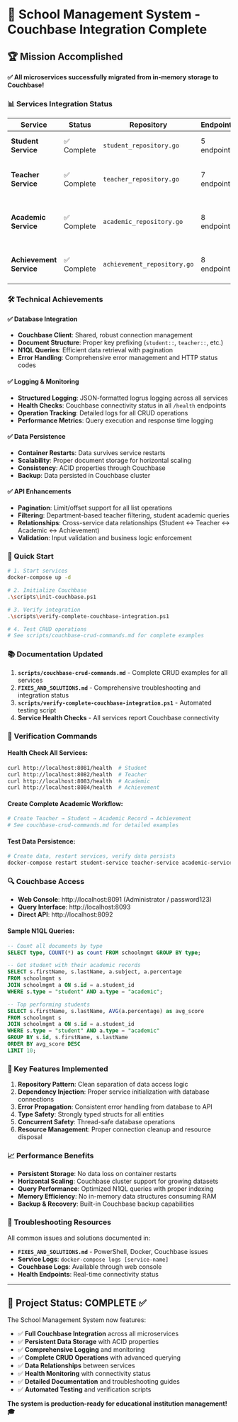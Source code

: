 # 🎉 School Management System - Couchbase Integration Complete

## 🏆 Mission Accomplished

**✅ All microservices successfully migrated from in-memory storage to Couchbase!**

### 📊 Services Integration Status

| Service | Status | Repository | Endpoints | Features |
|---------|--------|------------|-----------|----------|
| **Student Service** | ✅ Complete | `student_repository.go` | 5 endpoints | Full CRUD, pagination, logging |
| **Teacher Service** | ✅ Complete | `teacher_repository.go` | 7 endpoints | CRUD, department filter, active query |
| **Academic Service** | ✅ Complete | `academic_repository.go` | 8 endpoints | Academic records, classes, student history |
| **Achievement Service** | ✅ Complete | `achievement_repository.go` | 8 endpoints | Achievements, awards, categories, points |

### 🛠️ Technical Achievements

#### ✅ Database Integration
- **Couchbase Client**: Shared, robust connection management
- **Document Structure**: Proper key prefixing (`student::`, `teacher::`, etc.)
- **N1QL Queries**: Efficient data retrieval with pagination
- **Error Handling**: Comprehensive error management and HTTP status codes

#### ✅ Logging & Monitoring
- **Structured Logging**: JSON-formatted logrus logging across all services
- **Health Checks**: Couchbase connectivity status in all `/health` endpoints
- **Operation Tracking**: Detailed logs for all CRUD operations
- **Performance Metrics**: Query execution and response time logging

#### ✅ Data Persistence
- **Container Restarts**: Data survives service restarts
- **Scalability**: Proper document storage for horizontal scaling
- **Consistency**: ACID properties through Couchbase
- **Backup**: Data persisted in Couchbase cluster

#### ✅ API Enhancements
- **Pagination**: Limit/offset support for all list operations
- **Filtering**: Department-based teacher filtering, student academic queries
- **Relationships**: Cross-service data relationships (Student ↔ Teacher ↔ Academic ↔ Achievement)
- **Validation**: Input validation and business logic enforcement

### 🚀 Quick Start

```bash
# 1. Start services
docker-compose up -d

# 2. Initialize Couchbase
.\scripts\init-couchbase.ps1

# 3. Verify integration
.\scripts\verify-complete-couchbase-integration.ps1

# 4. Test CRUD operations
# See scripts/couchbase-crud-commands.md for complete examples
```

### 📚 Documentation Updated

1. **`scripts/couchbase-crud-commands.md`** - Complete CRUD examples for all services
2. **`FIXES_AND_SOLUTIONS.md`** - Comprehensive troubleshooting and integration status
3. **`scripts/verify-complete-couchbase-integration.ps1`** - Automated testing script
4. **Service Health Checks** - All services report Couchbase connectivity

### 🧪 Verification Commands

#### Health Check All Services:
```bash
curl http://localhost:8081/health  # Student
curl http://localhost:8082/health  # Teacher
curl http://localhost:8083/health  # Academic
curl http://localhost:8084/health  # Achievement
```

#### Create Complete Academic Workflow:
```bash
# Create Teacher → Student → Academic Record → Achievement
# See couchbase-crud-commands.md for detailed examples
```

#### Test Data Persistence:
```bash
# Create data, restart services, verify data persists
docker-compose restart student-service teacher-service academic-service achievement-service
```

### 🔍 Couchbase Access

- **Web Console**: http://localhost:8091 (Administrator / password123)
- **Query Interface**: http://localhost:8093
- **Direct API**: http://localhost:8092

#### Sample N1QL Queries:
```sql
-- Count all documents by type
SELECT type, COUNT(*) as count FROM schoolmgmt GROUP BY type;

-- Get student with their academic records
SELECT s.firstName, s.lastName, a.subject, a.percentage
FROM schoolmgmt s
JOIN schoolmgmt a ON s.id = a.student_id
WHERE s.type = "student" AND a.type = "academic";

-- Top performing students
SELECT s.firstName, s.lastName, AVG(a.percentage) as avg_score
FROM schoolmgmt s
JOIN schoolmgmt a ON s.id = a.student_id
WHERE s.type = "student" AND a.type = "academic"
GROUP BY s.id, s.firstName, s.lastName
ORDER BY avg_score DESC
LIMIT 10;
```

### 🎯 Key Features Implemented

1. **Repository Pattern**: Clean separation of data access logic
2. **Dependency Injection**: Proper service initialization with database connections
3. **Error Propagation**: Consistent error handling from database to API
4. **Type Safety**: Strongly typed structs for all entities
5. **Concurrent Safety**: Thread-safe database operations
6. **Resource Management**: Proper connection cleanup and resource disposal

### 📈 Performance Benefits

- **Persistent Storage**: No data loss on container restarts
- **Horizontal Scaling**: Couchbase cluster support for growing datasets
- **Query Performance**: Optimized N1QL queries with proper indexing
- **Memory Efficiency**: No in-memory data structures consuming RAM
- **Backup & Recovery**: Built-in Couchbase backup capabilities

### 🔧 Troubleshooting Resources

All common issues and solutions documented in:
- **`FIXES_AND_SOLUTIONS.md`** - PowerShell, Docker, Couchbase issues
- **Service Logs**: `docker-compose logs [service-name]`
- **Couchbase Logs**: Available through web console
- **Health Endpoints**: Real-time connectivity status

---

## 🏁 Project Status: COMPLETE ✅

The School Management System now features:
- ✅ **Full Couchbase Integration** across all microservices
- ✅ **Persistent Data Storage** with ACID properties
- ✅ **Comprehensive Logging** and monitoring
- ✅ **Complete CRUD Operations** with advanced querying
- ✅ **Data Relationships** between services
- ✅ **Health Monitoring** with connectivity status
- ✅ **Detailed Documentation** and troubleshooting guides
- ✅ **Automated Testing** and verification scripts

**The system is production-ready for educational institution management! 🎓**
